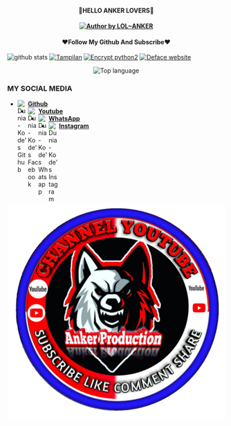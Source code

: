<h4 align="center">
    🔰HELLO ANKER LOVERS🔰
</h4>

<h4 align="center">
<a href="#"><img title="Author by LOL~ANKER" src="https://img.shields.io/badge/AUTHOR%20BY-LOL~%20ANKER-yellow?colorA=%23ff0000&colorB=%23FFFF00&style=for-the-badge"></a> 
<h4 align="center">

<h4 align="center">
   ❤️Follow My Github And Subscribe❤️
</h4 aling="center">
 
![github stats](https://github-readme-stats.vercel.app/api?username=4NK3R-PRODUCT1ON&show_icons=true&theme=dark)
<a href="https://github.com/4NK3R-PRODUCT1ON/T4MPILAN-V5"><img title="Tampilan" src="https://github-readme-stats.vercel.app/api/pin/?username=4NK3R-PRODUCT1ON&repo=T4MPILAN-V5&theme=vision-friendly-dark"></a>
<a href="https://github.com/4NK3R-PRODUCT1ON/enc"><img title="Encrypt python2" src="https://github-readme-stats.vercel.app/api/pin/?username=4NK3R-PRODUCT1ON&repo=enc&theme=vision-friendly-dark"></a>
<a href="https://github.com/4NK3R-PRODUCT1ON/DefaceWebDav"><img title="Deface website" src="https://github-readme-stats.vercel.app/api/pin/?username=4NK3R-PRODUCT1ON&repo=DefaceWebDav&theme=vision-friendly-dark"></a>
<p align="center">
  <img src="https://github-readme-stats.vercel.app/api/top-langs/?username=Dunia-Kode&layout=compact" alt="Top language">

### MY SOCIAL MEDIA
* [<img alt="Dunia-Kode's Github" align="left" width="24px" src="https://cdn.jsdelivr.net/npm/simple-icons@v3/icons/github.svg" /> <b>Github</b>](https://github.com/4NK3R-PRODUCT1ON)<br />
* [<img alt="Dunia-Kode's Facebook" align="left" width="24px" src="https://cdn.jsdelivr.net/npm/simple-icons@v3/icons/youtube.svg" /> <b>Youtube</b>](https://bit.ly/3eCOSoK)<br />
* [<img alt="Dunia-Kode's Whatsapp" align="left" width="24px" src="https://cdn.jsdelivr.net/npm/simple-icons@v3/icons/whatsapp.svg" /> <b>WhatsApp</b>](https://wa.me/6283826125112)<br />
* [<img alt="Dunia-Kode's Instagram" align="left" width="24px" src="https://cdn.jsdelivr.net/npm/simple-icons@v3/icons/instagram.svg" /> <b>Instagram</b>](https://Instagram.com/anker_2412)<br />

![template_s](https://github.com/4NK3R-PRODUCT1ON/4NK3R-PRODUCT1ON/blob/main/1598653706079.png)
